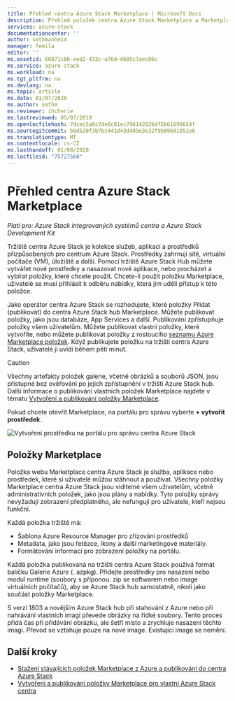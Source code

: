 ```yaml
---
title: Přehled centra Azure Stack Marketplace | Microsoft Docs
description: Přehled položek centra Azure Stack Marketplace a Marketplace.
services: azure-stack
documentationcenter: ''
author: sethmanheim
manager: femila
editor: ''
ms.assetid: 60871cbb-eed2-433c-a76d-d605c7aec06c
ms.service: azure-stack
ms.workload: na
ms.tgt_pltfrm: na
ms.devlang: na
ms.topic: article
ms.date: 01/07/2020
ms.author: sethm
ms.reviewer: ihcherie
ms.lastreviewed: 05/07/2019
ms.openlocfilehash: 7dcec5a0c7de0c81ec796142026df5b61698654f
ms.sourcegitcommit: b9d520f3b7bc441d43d489e3e32f9b89601051e6
ms.translationtype: MT
ms.contentlocale: cs-CZ
ms.lasthandoff: 01/08/2020
ms.locfileid: "75727560"
---
```

# <a name="azure-stack-hub-marketplace-overview"></a>Přehled centra Azure Stack Marketplace

*Platí pro: Azure Stack integrovaných systémů centra a Azure Stack Development Kit*

Tržiště centra Azure Stack je kolekce služeb, aplikací a prostředků přizpůsobených pro centrum Azure Stack. Prostředky zahrnují sítě, virtuální počítače (VM), úložiště a další. Pomocí tržiště Azure Stack Hub můžete vytvářet nové prostředky a nasazovat nové aplikace, nebo procházet a vybírat položky, které chcete použít. Chcete-li použít položku Marketplace, uživatelé se musí přihlásit k odběru nabídky, která jim udělí přístup k této položce.

Jako operátor centra Azure Stack se rozhodujete, které položky Přidat (publikovat) do centra Azure Stack hub Marketplace. Můžete publikovat položky, jako jsou databáze, App Services a další. Publikování zpřístupňuje položky všem uživatelům. Můžete publikovat vlastní položky, které vytvoříte, nebo můžete publikovat položky z rostoucího [seznamu Azure Marketplace položek](azure-stack-marketplace-azure-items.md). Když publikujete položku na tržišti centra Azure Stack, uživatelé ji uvidí během pěti minut.

> [!CAUTION]  
> Všechny artefakty položek galerie, včetně obrázků a souborů JSON, jsou přístupné bez ověřování po jejich zpřístupnění v tržišti Azure Stack hub. Další informace o publikování vlastních položek Marketplace najdete v tématu [Vytvoření a publikování položky Marketplace](azure-stack-create-and-publish-marketplace-item.md).

Pokud chcete otevřít Marketplace, na portálu pro správu vyberte **+ vytvořit prostředek**.

![Vytvoření prostředku na portálu pro správu centra Azure Stack](media/azure-stack-marketplace/marketplace1.png)

## <a name="marketplace-items"></a>Položky Marketplace

Položka webu Marketplace centra Azure Stack je služba, aplikace nebo prostředek, které si uživatelé můžou stáhnout a používat. Všechny položky Marketplace centra Azure Stack jsou viditelné všem uživatelům, včetně administrativních položek, jako jsou plány a nabídky. Tyto položky správy nevyžadují zobrazení předplatného, ale nefungují pro uživatele, kteří nejsou funkční.

Každá položka tržiště má:

* Šablona Azure Resource Manager pro zřizování prostředků
* Metadata, jako jsou řetězce, ikony a další marketingové materiály.
* Formátování informací pro zobrazení položky na portálu.

Každá položka publikovaná na tržišti centra Azure Stack používá formát balíčku Galerie Azure (. azpkg). Přidejte prostředky pro nasazení nebo modul runtime (soubory s příponou. zip se softwarem nebo image virtuálních počítačů), aby se Azure Stack hub samostatně, nikoli jako součást položky Marketplace.

S verzí 1803 a novějším Azure Stack hub při stahování z Azure nebo při nahrávání vlastních imagí převede obrázky na řídké soubory. Tento proces přidá čas při přidávání obrázku, ale šetří místo a zrychluje nasazení těchto imagí. Převod se vztahuje pouze na nové image. Existující image se nemění.

## <a name="next-steps"></a>Další kroky

* [Stažení stávajících položek Marketplace z Azure a publikování do centra Azure Stack](azure-stack-download-azure-marketplace-item.md)  
* [Vytvoření a publikování položky Marketplace pro vlastní Azure Stack centra](azure-stack-create-and-publish-marketplace-item.md)
